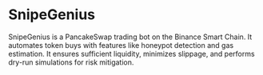 # SnipeGenius
SnipeGenius is a PancakeSwap trading bot on the Binance Smart Chain. It automates token buys with features like honeypot detection and gas estimation. It ensures sufficient liquidity, minimizes slippage, and performs dry-run simulations for risk mitigation.
